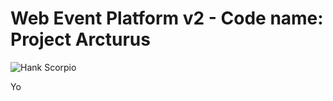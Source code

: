 # Web Event Platform v2 - Code name: Project Arcturus

![Hank Scorpio](https://frinkiac.com/img/S08E02/1250298.jpg)

Yo

